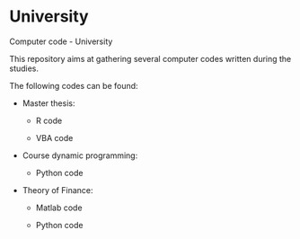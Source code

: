 # University

Computer code - University

This repository aims at gathering several computer codes written during the studies.

The following codes can be found:

* Master thesis:

  *   R code
  
  *   VBA code
  
* Course dynamic programming:
  
  *   Python code

* Theory of Finance:

  *   Matlab code
  
  *   Python code

